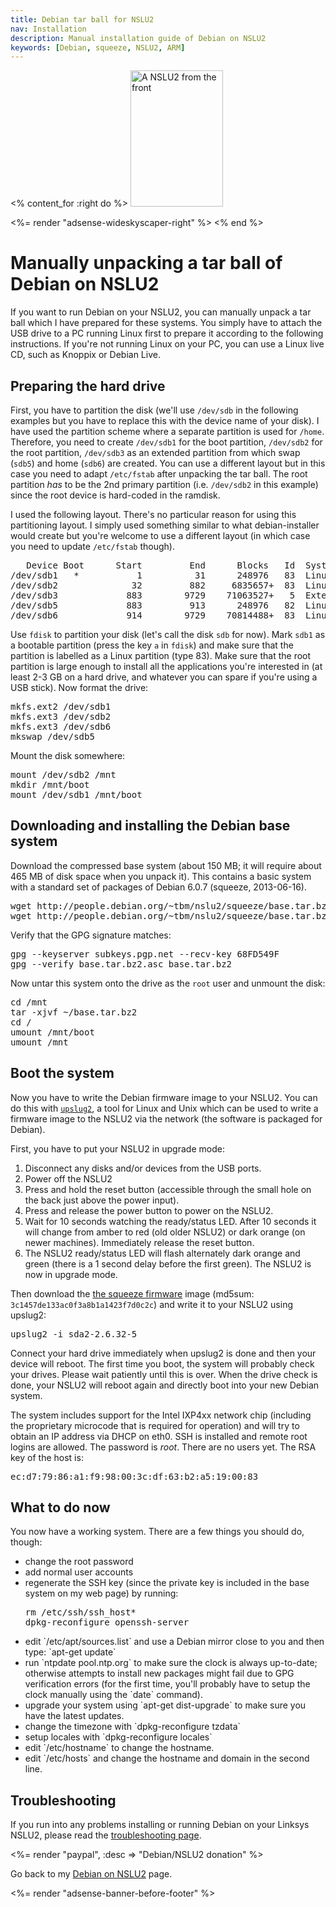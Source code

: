 ```yaml
---
title: Debian tar ball for NSLU2
nav: Installation
description: Manual installation guide of Debian on NSLU2
keywords: [Debian, squeeze, NSLU2, ARM]
---
```


<% content_for :right do %>
<img src = "../images/r_nslu2_front.jpg" class="border" alt="A NSLU2 from the front" width="148" height="218" />

<%= render "adsense-wideskyscaper-right" %>
<% end %>

<h1>Manually unpacking a tar ball of Debian on NSLU2</h1>

If you want to run Debian on your NSLU2, you can manually unpack a tar
ball which I have prepared for these systems.  You simply have to attach
the USB drive to a PC running Linux first to prepare it according to the
following instructions.  If you're not running Linux on your PC, you can
use a Linux live CD, such as Knoppix or Debian Live.

<h2>Preparing the hard drive</h2>

First, you have to partition the disk (we'll use `/dev/sdb` in the
following examples but you have to replace this with the device name of
your disk).  I have used the partition scheme where a separate partition is
used for `/home`.  Therefore, you need to create `/dev/sdb1` for the boot
partition, `/dev/sdb2` for the root partition, `/dev/sdb3` as an extended
partition from which swap (`sdb5`) and home (`sdb6`) are created.  You can
use a different layout but in this case you need to adapt `/etc/fstab`
after unpacking the tar ball.  The root partition <em>has</em> to be the
2nd primary partition (i.e. `/dev/sdb2` in this example) since the root
device is hard-coded in the ramdisk.

I used the following layout.  There's no particular reason for using this
partitioning layout.  I simply used something similar to what
debian-installer would create but you're welcome to use a different layout
(in which case you need to update `/etc/fstab` though).

<div class="code">
<pre>
   Device Boot      Start         End      Blocks   Id  System
/dev/sdb1   *           1          31      248976   83  Linux
/dev/sdb2              32         882     6835657+  83  Linux
/dev/sdb3             883        9729    71063527+   5  Extended
/dev/sdb5             883         913      248976   82  Linux swap
/dev/sdb6             914        9729    70814488+  83  Linux
</pre>
</div>

Use `fdisk` to partition your disk (let's call the disk `sdb` for now).
Mark `sdb1` as a bootable partition (press the key `a` in `fdisk`) and make
sure that the partition is labelled as a Linux partition (type 83).  Make
sure that the root partition is large enough to install all the
applications you're interested in (at least 2-3 GB on a hard drive, and
whatever you can spare if you're using a USB stick).  Now format the drive:

<div class="code">
<pre>
mkfs.ext2 /dev/sdb1
mkfs.ext3 /dev/sdb2
mkfs.ext3 /dev/sdb6
mkswap /dev/sdb5
</pre>
</div>

Mount the disk somewhere:

<div class="code">
<pre>
mount /dev/sdb2 /mnt
mkdir /mnt/boot
mount /dev/sdb1 /mnt/boot
</pre>
</div>

<h2>Downloading and installing the Debian base system</h2>

Download the compressed base system (about 150 MB; it will require about
465 MB of disk space when you unpack it).  This contains a basic system
with a standard set of packages of Debian 6.0.7 (squeeze, 2013-06-16).

<div class="code">
<pre>
wget http://people.debian.org/~tbm/nslu2/squeeze/base.tar.bz2
wget http://people.debian.org/~tbm/nslu2/squeeze/base.tar.bz2.asc
</pre>
</div>

Verify that the GPG signature matches:

<div class="code">
<pre>
gpg --keyserver subkeys.pgp.net --recv-key 68FD549F
gpg --verify base.tar.bz2.asc base.tar.bz2
</pre>
</div>

Now untar this system onto the drive as the `root` user and unmount the
disk:

<div class="code">
<pre>
cd /mnt
tar -xjvf ~/base.tar.bz2
cd /
umount /mnt/boot
umount /mnt
</pre>
</div>

<h2>Boot the system</h2>

Now you have to write the Debian firmware image to your NSLU2.  You can do
this with <a href =
"http://www.nslu2-linux.org/wiki/Main/UpSlug2">`upslug2`</a>, a tool for
Linux and Unix which can be used to write a firmware image to the NSLU2 via
the network (the software is packaged for Debian).

First, you have to put your NSLU2 in upgrade mode:

<ol>

<li>Disconnect any disks and/or devices from the USB ports.</li>

<li>Power off the NSLU2</li>

<li>Press and hold the reset button (accessible through the small hole on
the back just above the power input).</li>

<li>Press and release the power button to power on the NSLU2.</li>

<li>Wait for 10 seconds watching the ready/status LED.  After 10 seconds it
will change from amber to red (old older NSLU2) or dark orange (on newer
machines).  Immediately release the reset button.</li>

<li>The NSLU2 ready/status LED will flash alternately dark orange and green
(there is a 1 second delay before the first green).  The NSLU2 is now in
upgrade mode.</li>

</ol>

Then download the <a href =
"http://www.cyrius.com/debian/nslu2/files/armel/sda2-2.6.32-5">the squeeze
firmware</a> image (md5sum: `3c1457de133ac0f3a8b1a1423f7d0c2c`) and write
it to your NSLU2 using upslug2:

<div class="code">
<pre>
upslug2 -i sda2-2.6.32-5
</pre>
</div>

Connect your hard drive immediately when upslug2 is done and then your
device will reboot.  The first time you boot, the system will probably
check your drives.  Please wait patiently until this is over.  When the
drive check is done, your NSLU2 will reboot again and directly boot into
your new Debian system.

The system includes support for the Intel IXP4xx network chip (including
the proprietary microcode that is required for operation) and will try to
obtain an IP address via DHCP on eth0.  SSH is installed and remote root
logins are allowed.  The password is <i>root</i>.  There are no users yet.
The RSA key of the host is:

<div class="code">
<pre>
ec:d7:79:86:a1:f9:98:00:3c:df:63:b2:a5:19:00:83
</pre>
</div>

<h2>What to do now</h2>

You now have a working system.  There are a few things you should do,
though:

<ul>

<li>change the root password</li>

<li>add normal user accounts</li>

<li>regenerate the SSH key (since the private key is included in the base
system on my web page) by running:

<div class="code">
<pre>
rm /etc/ssh/ssh_host*
dpkg-reconfigure openssh-server
</pre>
</div>

</li>

<li>edit `/etc/apt/sources.list` and use a Debian mirror close to you and
then type: `apt-get update`</li>

<li>run `ntpdate pool.ntp.org` to make sure the clock is always up-to-date;
otherwise attempts to install new packages might fail due to GPG
verification errors (for the first time, you'll probably have to setup the
clock manually using the `date` command).</li>

<li>upgrade your system using `apt-get dist-upgrade` to make sure you have
the latest updates.</li>

<li>change the timezone with `dpkg-reconfigure tzdata`</li>

<li>setup locales with `dpkg-reconfigure locales`</li>

<li>edit `/etc/hostname` to change the hostname.</li>

<li>edit `/etc/hosts` and change the hostname and domain in the second line.</li>

</ul>

<h2>Troubleshooting</h2>

If you run into any problems installing or running Debian on your Linksys
NSLU2, please read the <a href = "../troubleshooting/">troubleshooting
page</a>.

<%= render "paypal", :desc => "Debian/NSLU2 donation" %>

Go back to my <a href = "..">Debian on NSLU2</a> page.

<div class="bbf">
<%= render "adsense-banner-before-footer" %>
</div>

